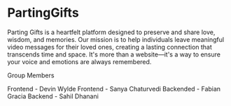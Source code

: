 # PartingGifts

Parting Gifts is a heartfelt platform designed to preserve and share love, wisdom, and memories. Our mission is to help individuals leave meaningful video messages for their loved ones, creating a lasting connection that transcends time and space. It's more than a website—it's a way to ensure your voice and emotions are always remembered.

Group Members 

Frontend - Devin Wylde 
Frontend - Sanya Chaturvedi
Backended - Fabian Gracia
Backend - Sahil Dhanani
